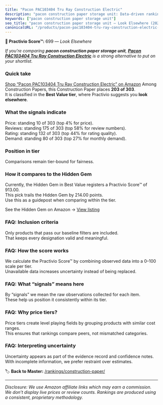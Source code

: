 ```yaml
---
title: "Pacon PAC103404 Tru Ray Construction Electric"
description: "pacon construction paper storage unit: Data-driven ranking using the Practivio Score™. Positioned by quality, value, demand, findability, momentum."
keywords: ["pacon construction paper storage unit"]
seo_title: "pacon construction paper storage unit — Look Elsewhere (2025)"
canonicalURL: "/products/pacon-pac103404-tru-ray-construction-electric-B00ZIU25XM/"
---
```


**🚫 Practivio Score™:** 699 — _Look Elsewhere_


*If you're comparing **pacon construction paper storage unit**, **[Pacon PAC103404 Tru Ray Construction Electric](https://www.amazon.com/dp/B00ZIU25XM?tag=practivio-20)** is a strong alternative to put on your shortlist.*
### Quick take
[Shop “Pacon PAC103404 Tru Ray Construction Electric” on Amazon](https://www.amazon.com/dp/B00ZIU25XM?tag=practivio-20)
Among Construction Papers, this Construction Paper places **203 of 303**.  
It is classified in the **Best Value tier**, where Practivio suggests you **look elsewhere**.

### What the signals indicate
Price: standing 10 of 303 (top 4% for price).  
Reviews: standing 175 of 303 (top 58% for review numbers).  
Rating: standing 132 of 303 (top 44% for rating quality).  
Demand: standing 80 of 303 (top 27% for monthly demand).

### Position in tier
Comparisons remain tier-bound for fairness.

### How it compares to the Hidden Gem
Currently, the Hidden Gem in Best Value registers a Practivio Score™ of 913.00.  
This pick trails the Hidden Gem by 214.00 points.  
Use this as a guidepost when comparing within the tier.  

See the Hidden Gem on Amazon → [View listing](https://www.amazon.com/dp/B01LX0UJBN?tag=practivio-20)

### FAQ: Inclusion criteria
Only products that pass our baseline filters are included.  
That keeps every designation valid and meaningful.

### FAQ: How the score works
We calculate the Practivio Score™ by combining observed data into a 0–100 scale per tier.  
Unavailable data increases uncertainty instead of being replaced.

### FAQ: What “signals” means here
By “signals” we mean the raw observations collected for each item.  
These help us position it consistently within its tier.

### FAQ: Why price tiers?
Price tiers create level playing fields by grouping products with similar cost ranges.  
This ensures that rankings compare peers, not mismatched categories.

### FAQ: Interpreting uncertainty
Uncertainty appears as part of the evidence record and confidence notes.  
With incomplete information, we prefer restraint over estimates.


🏷️ **Back to Master:** [/rankings/construction-paper/](/rankings/construction-paper/)

---
_Disclosure: We use Amazon affiliate links which may earn a commission. We don’t display live prices or review counts. Rankings are produced using a consistent, proprietary methodology._
